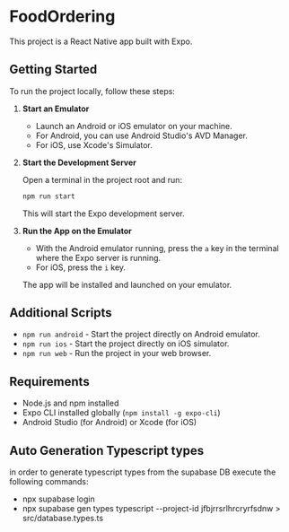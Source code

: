 # FoodOrdering

This project is a React Native app built with Expo.

## Getting Started

To run the project locally, follow these steps:

1. **Start an Emulator**

   - Launch an Android or iOS emulator on your machine.
   - For Android, you can use Android Studio's AVD Manager.
   - For iOS, use Xcode's Simulator.

2. **Start the Development Server**

   Open a terminal in the project root and run:

   ```sh
   npm run start
   ```

   This will start the Expo development server.

3. **Run the App on the Emulator**

   - With the Android emulator running, press the `a` key in the terminal where the Expo server is running.
   - For iOS, press the `i` key.

   The app will be installed and launched on your emulator.

## Additional Scripts

- `npm run android` - Start the project directly on Android emulator.
- `npm run ios` - Start the project directly on iOS simulator.
- `npm run web` - Run the project in your web browser.

## Requirements

- Node.js and npm installed
- Expo CLI installed globally (`npm install -g expo-cli`)
- Android Studio (for Android) or Xcode (for iOS)

## Auto Generation Typescript types

in order to generate typescript types from the supabase DB execute the following commands:

   - npx supabase login
   - npx supabase gen types typescript --project-id jfbjrrsrlhrcryrfsdnw > src/database.types.ts
